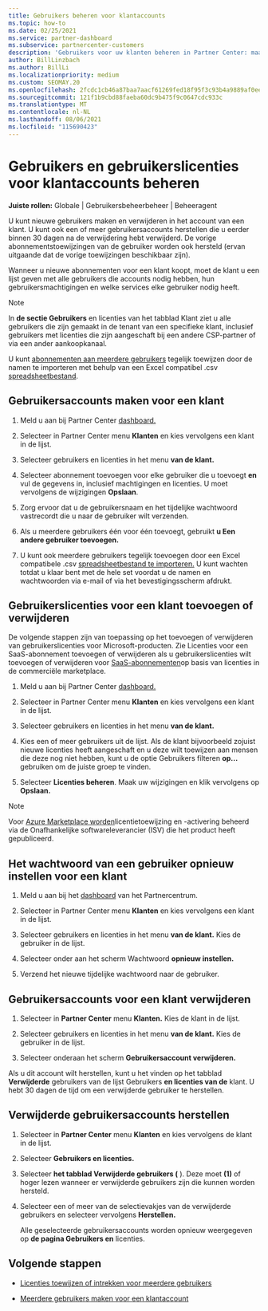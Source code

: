 ```yaml
---
title: Gebruikers beheren voor klantaccounts
ms.topic: how-to
ms.date: 02/25/2021
ms.service: partner-dashboard
ms.subservice: partnercenter-customers
description: 'Gebruikers voor uw klanten beheren in Partner Center: maak gebruikersaccounts, voeg gebruikerslicenties toe of verwijder deze, stel wachtwoorden opnieuw in en verwijder of herstel gebruikersaccounts.'
author: BillLinzbach
ms.author: BillLi
ms.localizationpriority: medium
ms.custom: SEOMAY.20
ms.openlocfilehash: 2fcdc1cb46a87baa7aacf61269fed18f95f3c93b4a9889af0ee22fefa0db5ce8
ms.sourcegitcommit: 121f1b9cbd88faeba60dc9b475f9c0647cdc933c
ms.translationtype: MT
ms.contentlocale: nl-NL
ms.lasthandoff: 08/06/2021
ms.locfileid: "115690423"
---
```

# <a name="manage-users-and-user-licenses-for-customer-accounts"></a>Gebruikers en gebruikerslicenties voor klantaccounts beheren 

**Juiste rollen:** Globale | Gebruikersbeheerbeheer | Beheeragent


U kunt nieuwe gebruikers maken en verwijderen in het account van een klant. U kunt ook een of meer gebruikersaccounts herstellen die u eerder binnen 30 dagen na de verwijdering hebt verwijderd. De vorige abonnementstoewijzingen van de gebruiker worden ook hersteld (ervan uitgaande dat de vorige toewijzingen beschikbaar zijn).

Wanneer u nieuwe abonnementen voor een klant koopt, moet de klant u een lijst geven met alle gebruikers die accounts nodig hebben, hun gebruikersmachtigingen en welke services elke gebruiker nodig heeft.  

>[!NOTE]
>In **de sectie Gebruikers** en licenties van het tabblad Klant ziet u alle gebruikers die zijn gemaakt in de tenant van een specifieke klant, inclusief gebruikers met licenties die zijn aangeschaft bij een andere CSP-partner of via een ander aankoopkanaal. 

U kunt [abonnementen aan meerdere gebruikers](bulk-license-provisioning-for-multiple-users.md) tegelijk toewijzen door de namen te importeren met behulp van een Excel compatibel .csv [spreadsheetbestand](adding-multiple-users-to-a-customer-account.md).

<a href="" id="createuseraccounts"></a>

## <a name="create-user-accounts-for-a-customer"></a>Gebruikersaccounts maken voor een klant

1. Meld u aan bij Partner Center [dashboard.](https://partner.microsoft.com/dashboard)

2. Selecteer in Partner Center menu **Klanten** en kies vervolgens een klant in de lijst.

3. Selecteer gebruikers en licenties in het menu **van de klant.**

4. Selecteer abonnement toevoegen voor elke gebruiker die u toevoegt **en** vul de gegevens in, inclusief machtigingen en licenties. U moet vervolgens de wijzigingen **Opslaan**.

5. Zorg ervoor dat u de gebruikersnaam en het tijdelijke wachtwoord vastrecordt die u naar de gebruiker wilt verzenden.

6. Als u meerdere gebruikers één voor één toevoegt, gebruikt **u Een andere gebruiker toevoegen.**

7. U kunt ook meerdere gebruikers tegelijk toevoegen door een Excel compatibele .csv [spreadsheetbestand te importeren.](adding-multiple-users-to-a-customer-account.md) U kunt wachten totdat u klaar bent met de hele set voordat u de namen en wachtwoorden via e-mail of via het bevestigingsscherm afdrukt.

<a href="" id="userlicensing"></a>

## <a name="add-or-remove-user-licenses-for-a-customer"></a>Gebruikerslicenties voor een klant toevoegen of verwijderen

De volgende stappen zijn van toepassing op het toevoegen of verwijderen van gebruikerslicenties voor Microsoft-producten. Zie Licenties voor een SaaS-abonnement toevoegen of verwijderen als u gebruikerslicenties wilt toevoegen of verwijderen voor [SaaS-abonnementen](csp-commercial-marketplace-manage.md#add-or-remove-licenses-for-a-saas-subscription)op basis van licenties in de commerciële marketplace.

1. Meld u aan bij Partner Center [dashboard.](https://partner.microsoft.com/dashboard)

2. Selecteer in Partner Center menu **Klanten** en kies vervolgens een klant in de lijst.

3. Selecteer gebruikers en licenties in het menu **van de klant.**

4. Kies een of meer gebruikers uit de lijst. Als de klant bijvoorbeeld zojuist nieuwe licenties heeft aangeschaft en u deze wilt toewijzen aan mensen die deze nog niet hebben, kunt u de optie Gebruikers filteren **op...** gebruiken om de juiste groep te vinden.

5. Selecteer **Licenties beheren**. Maak uw wijzigingen en klik vervolgens op **Opslaan.**

> [!NOTE]
> Voor [Azure Marketplace worden](csp-commercial-marketplace-manage.md#assign-licenses-and-activate-a-subscription-on-behalf-of-a-customer)licentietoewijzing en -activering beheerd via de Onafhankelijke softwareleverancier (ISV) die het product heeft gepubliceerd.

<a href="" id="resetpassword"></a>

## <a name="reset-a-users-password-for-a-customer"></a>Het wachtwoord van een gebruiker opnieuw instellen voor een klant

1. Meld u aan bij het [dashboard](https://partner.microsoft.com/dashboard) van het Partnercentrum.

2. Selecteer in Partner Center menu **Klanten** en kies vervolgens een klant in de lijst.

3. Selecteer gebruikers en licenties in het menu **van de klant.** Kies de gebruiker in de lijst.

4. Selecteer onder aan het scherm Wachtwoord **opnieuw instellen.** 

5. Verzend het nieuwe tijdelijke wachtwoord naar de gebruiker.

<a href="" id="deleteuseraccounts"></a>

## <a name="delete-user-accounts-for-a-customer"></a>Gebruikersaccounts voor een klant verwijderen

1. Selecteer in **Partner Center** menu **Klanten.** Kies de klant in de lijst.

2. Selecteer gebruikers en licenties in het menu **van de klant.** Kies de gebruiker in de lijst.

3. Selecteer onderaan het scherm **Gebruikersaccount verwijderen.**

Als u dit account wilt herstellen, kunt u het vinden op het tabblad **Verwijderde** gebruikers van de lijst Gebruikers **en licenties van de** klant. U hebt 30 dagen de tijd om een verwijderde gebruiker te herstellen.

<a href="" id="restoreuseraccounts"></a>

## <a name="restore-deleted-user-accounts"></a>Verwijderde gebruikersaccounts herstellen

1. Selecteer in **Partner Center** menu **Klanten** en kies vervolgens de klant in de lijst.

2. Selecteer **Gebruikers en licenties.**

3. Selecteer **het tabblad Verwijderde gebruikers (** ). Deze moet **(1)** of hoger lezen wanneer er verwijderde gebruikers zijn die kunnen worden hersteld.

4. Selecteer een of meer van de selectievakjes van de verwijderde gebruikers en selecteer vervolgens **Herstellen.**

    Alle geselecteerde gebruikersaccounts worden opnieuw weergegeven op **de pagina Gebruikers en** licenties.

## <a name="next-steps"></a>Volgende stappen

- [Licenties toewijzen of intrekken voor meerdere gebruikers](bulk-license-provisioning-for-multiple-users.md)

- [Meerdere gebruikers maken voor een klantaccount](adding-multiple-users-to-a-customer-account.md)